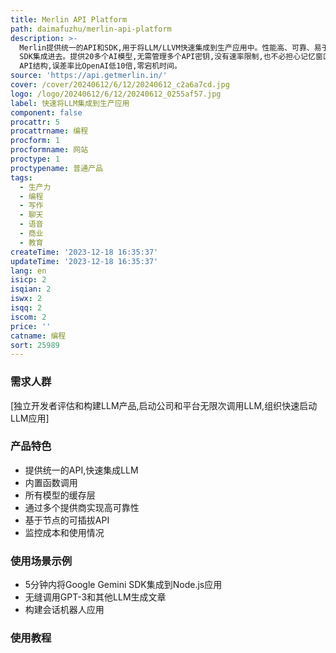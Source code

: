 ```yaml
---
title: Merlin API Platform
path: daimafuzhu/merlin-api-platform
description: >-
  Merlin提供统一的API和SDK,用于将LLM/LLVM快速集成到生产应用中。性能高、可靠、易于使用。它可以在5分钟内将Google的Gemini
  SDK集成进去。提供20多个AI模型,无需管理多个API密钥,没有速率限制,也不必担心记忆窗口或记号计算。所有模型都遵循OpenAI
  API结构,误差率比OpenAI低10倍,零宕机时间。
source: 'https://api.getmerlin.in/'
cover: /cover/20240612/6/12/20240612_c2a6a7cd.jpg
logo: /logo/20240612/6/12/20240612_0255af57.jpg
label: 快速将LLM集成到生产应用
component: false
procattr: 5
procattrname: 编程
procform: 1
procformname: 网站
proctype: 1
proctypename: 普通产品
tags:
  - 生产力
  - 编程
  - 写作
  - 聊天
  - 语音
  - 商业
  - 教育
createTime: '2023-12-18 16:35:37'
updateTime: '2023-12-18 16:35:37'
lang: en
isicp: 2
isqian: 2
iswx: 2
isqq: 2
iscom: 2
price: ''
catname: 编程
sort: 25989
---
```




### 需求人群
[独立开发者评估和构建LLM产品,启动公司和平台无限次调用LLM,组织快速启动LLM应用]

### 产品特色
- 提供统一的API,快速集成LLM
- 内置函数调用
- 所有模型的缓存层
- 通过多个提供商实现高可靠性
- 基于节点的可插拔API
- 监控成本和使用情况

### 使用场景示例
- 5分钟内将Google Gemini SDK集成到Node.js应用
- 无缝调用GPT-3和其他LLM生成文章
- 构建会话机器人应用

### 使用教程


  
